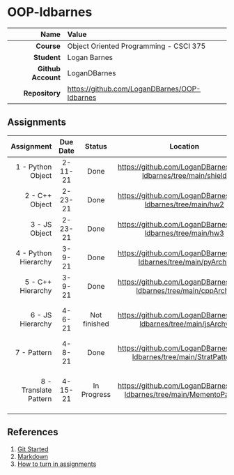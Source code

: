 # OOP-ldbarnes

| Name | Value |
|---:|:---|
| **Course**      | Object Oriented Programming - CSCI 375 |
| **Student**     | Logan Barnes |
| **Github Account** | LoganDBarnes |
| **Repository**  | https://github.com/LoganDBarnes/OOP-ldbarnes |

## Assignments

| Assignment | Due Date | Status | Location | Notes |
|-----------:|:--------:|:------:|:---------:|:------|
| 1 - Python Object | 2-11-21 | Done | https://github.com/LoganDBarnes/OOP-ldbarnes/tree/main/shield | Shield object with test |
| 2 - C++ Object | 2-23-21 | Done | https://github.com/LoganDBarnes/OOP-ldbarnes/tree/main/hw2 | Shield object in C++ |
| 3 - JS Object | 2-23-21 | Done | https://github.com/LoganDBarnes/OOP-ldbarnes/tree/main/hw3 | Shield object in JavaScript |
| 4 - Python Hierarchy | 3-9-21 | Done | https://github.com/LoganDBarnes/OOP-ldbarnes/tree/main/pyArchy | Shield hierarchy in Python |
| 5 - C++ Hierarchy | 3-9-21 | Done | https://github.com/LoganDBarnes/OOP-ldbarnes/tree/main/cppArchy | Shield hierarchy in C++ |
| 6 - JS Hierarchy | 4-6-21 | Not finished | https://github.com/LoganDBarnes/OOP-ldbarnes/tree/main/jsArchy | Shield hierarchy in JavaScript |
| 7 - Pattern | 4-8-21 | Done | https://github.com/LoganDBarnes/OOP-ldbarnes/tree/main/StratPattern | Strategy Pattern in C++ |
| 8 - Translate Pattern | 4-15-21 | In Progress | https://github.com/LoganDBarnes/OOP-ldbarnes/tree/main/MementoPattern | Translation of Memento Pattern into JS |

## References

1. [Git Started](https://docs.google.com/document/d/1M0YeBfFPy5YPpfX7312R9-IldjagimvEma_YhgeLPcw/edit#heading=h.ssqvh5gmotj4)
2. [Markdown](https://github.com/adam-p/markdown-here/wiki/Markdown-Cheatsheet)
3. [How to turn in assignments](https://docs.google.com/document/d/1tRbrd6zpvXDmZ009OPTY-vZMYXF_LTwlFL9yHxoo1g8/edit)